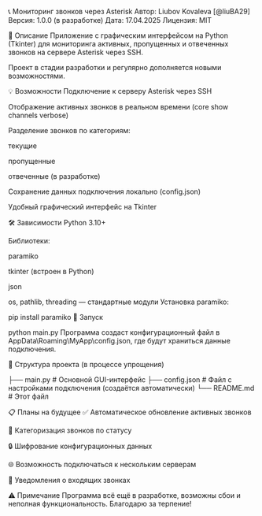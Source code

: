 📞 Мониторинг звонков через Asterisk
Автор: Liubov Kovaleva [@liuBA29]
Версия: 1.0.0 (в разработке)
Дата: 17.04.2025
Лицензия: MIT

📌 Описание
Приложение с графическим интерфейсом на Python (Tkinter) для мониторинга активных, пропущенных и отвеченных звонков на сервере Asterisk через SSH.

Проект в стадии разработки и регулярно дополняется новыми возможностями.

💡 Возможности
Подключение к серверу Asterisk через SSH

Отображение активных звонков в реальном времени (core show channels verbose)

Разделение звонков по категориям:

текущие

пропущенные

отвеченные (в разработке)

Сохранение данных подключения локально (config.json)

Удобный графический интерфейс на Tkinter

🛠️ Зависимости
Python 3.10+

Библиотеки:

paramiko

tkinter (встроен в Python)

json

os, pathlib, threading — стандартные модули
Установка paramiko:


pip install paramiko
🚀 Запуск

python main.py
Программа создаст конфигурационный файл в AppData\Roaming\MyApp\config.json, где будут храниться данные подключения.

📁 Структура проекта (в процессе упрощения)


├── main.py                # Основной GUI-интерфейс
├── config.json            # Файл с настройками подключения (создаётся автоматически)
└── README.md              # Этот файл

📋 Планы на будущее
✅ Автоматическое обновление активных звонков

🔄 Категоризация звонков по статусу

🔒 Шифрование конфигурационных данных

🌐 Возможность подключаться к нескольким серверам

💬 Уведомления о входящих звонках

⚠️ Примечание
Программа всё ещё в разработке, возможны сбои и неполная функциональность. Благодарю за терпение!